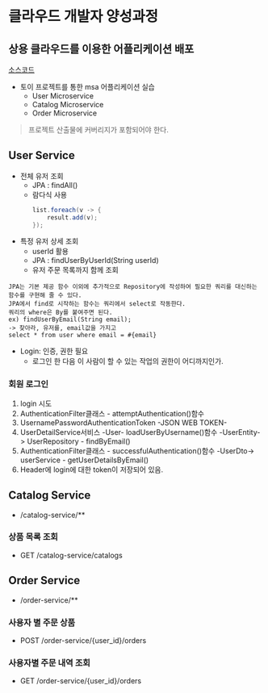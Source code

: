 # 클라우드 개발자 양성과정

## 상용 클라우드를 이용한 어플리케이션 배포
[소스코드](https://github.com/namgonkim/msa-ecommerce-tmax)
* 토이 프로젝트를 통한 msa 어플리케이션 실습
    - User Microservice
    - Catalog Microservice
    - Order Microservice

> 프로젝트 산출물에 커버리지가 포함되어야 한다.

## User Service
* 전체 유저 조회
    - JPA : findAll()
    - 람다식 사용
        ```java
        list.foreach(v -> {
            result.add(v);
        });
        ```
* 특정 유저 상세 조회
    - userId 활용
    - JPA : findUserByUserId(String userId)
    - 유저 주문 목록까지 함께 조회

```
JPA는 기본 제공 함수 이외에 추가적으로 Repository에 작성하여 필요한 쿼리를 대신하는 함수를 구현해 줄 수 있다.
JPA에서 find로 시작하는 함수는 쿼리에서 select로 작동한다.
쿼리의 where은 By를 붙여주면 된다.
ex) findUserByEmail(String email);
-> 찾아라, 유저를, email값을 가지고
select * from user where email = #{email}
```

* Login: 인증, 권한 필요
    - 로그인 한 다음 이 사람이 할 수 있는 작업의 권한이 어디까지인가.

### 회원 로그인
1. login 시도
2. AuthenticationFilter클래스 - attemptAuthentication()함수
3. UsernamePasswordAuthenticationToken -JSON WEB TOKEN-
4. UserDetailService서비스 -User- loadUserByUsername()함수 -UserEntity-> UserRepository - findByEmail()
5. AuthenticationFilter클래스 - successfulAuthentication()함수 -UserDto-> userService - getUserDetailsByEmail()
6. Header에 login에 대한 token이 저장되어 있음.

## Catalog Service
* /catalog-service/**

### 상품 목록 조회
* GET /catalog-service/catalogs


## Order Service
* /order-service/**

### 사용자 별 주문 상품
* POST /order-service/{user_id}/orders

### 사용자별 주문 내역 조회
* GET /order-service/{user_id}/orders
